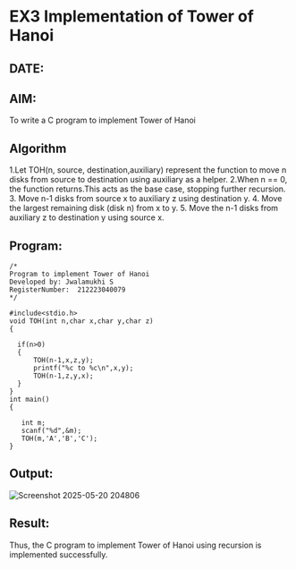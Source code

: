 # EX3 Implementation of Tower of Hanoi
## DATE:
## AIM:
To write a C program to implement Tower of Hanoi

## Algorithm
1.Let TOH(n, source, destination,auxiliary) represent the function to move n disks from source to destination using auxiliary as a helper.
2.When n == 0, the function returns.This acts as the base case, stopping further recursion.
3. Move n-1 disks from source x to auxiliary z using destination y.
4. Move the largest remaining disk (disk n) from x to y. 
5. Move the n-1 disks from auxiliary z to destination y using source x.

  

## Program:
```
/*
Program to implement Tower of Hanoi
Developed by: Jwalamukhi S
RegisterNumber:  212223040079
*/

#include<stdio.h>
void TOH(int n,char x,char y,char z)
{
 
  if(n>0)
  {
      TOH(n-1,x,z,y);
      printf("%c to %c\n",x,y);
      TOH(n-1,z,y,x);
  }
}
int main()
{
   
   int m;
   scanf("%d",&m);
   TOH(m,'A','B','C');
}
```

## Output:

![Screenshot 2025-05-20 204806](https://github.com/user-attachments/assets/62a6257f-4ae0-4e92-a113-ee2d8b8ea9a8)




## Result:
Thus, the C program to implement Tower of Hanoi using recursion is implemented successfully.
